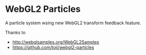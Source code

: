 # WebGL2 Particles

A particle system wsing new WebGL2 transform feedback feature.

Thanks to 
* http://webglsamples.org/WebGL2Samples
* https://github.com/toji/webgl2-particles